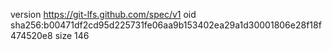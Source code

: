 version https://git-lfs.github.com/spec/v1
oid sha256:b00471df2cd95d225731fe06aa9b153402ea29a1d30001806e28f18f474520e8
size 146
